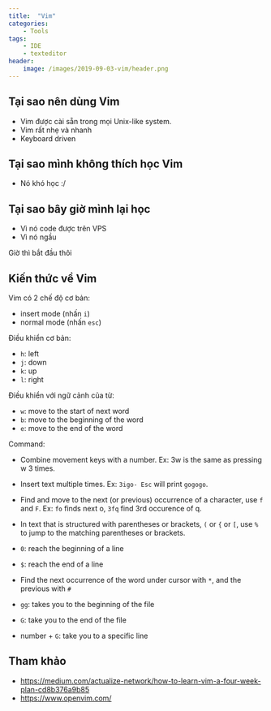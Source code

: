 ```yaml
---
title:  "Vim"
categories: 
    - Tools
tags: 
    - IDE
    - texteditor
header:
    image: /images/2019-09-03-vim/header.png
---
```


## Tại sao nên dùng Vim
- Vim được cài sẵn trong mọi Unix-like system.
- Vim rất nhẹ và nhanh
- Keyboard driven

## Tại sao mình không thích học Vim
- Nó khó học :/ 

## Tại sao bây giờ mình lại học
- Vì nó code được trên VPS
- Vì nó ngầu

Giờ thì bắt đầu thôi

## Kiến thức về Vim 

Vim có 2 chế độ cơ bản:
- insert mode (nhấn `i`)
- normal mode (nhấn `esc`)

Điều khiển cơ bản:
- `h`: left
- `j`: down
- `k`: up
- `l`: right

Điều khiển với ngữ cảnh của từ:
- `w`: move to the start of next word
- `b`: move to the beginning of the word
- `e`: move to the end of the word

Command:
- Combine movement keys with a number. Ex: 3w is the same as pressing w 3 times.
- Insert text multiple times. Ex: `3igo- Esc` will print `gogogo`.
- Find and move to the next (or previous) occurrence of a character, use `f` and `F`. Ex: `fo` finds next o, `3fq` find 3rd occurence of q.
- In text that is structured with parentheses or brackets, `(` or `{` or `[`, use `%` to jump to the matching parentheses or brackets.

- `0`: reach the beginning of a line
- `$`: reach the end of a line
- Find the next occurrence of the word under cursor with `*`, and the previous with `#`

- `gg`: takes you to the beginning of the file
- `G`: take you to the end of the file
- number + `G`: take you to a specific line

## Tham khảo
- https://medium.com/actualize-network/how-to-learn-vim-a-four-week-plan-cd8b376a9b85
- https://www.openvim.com/
